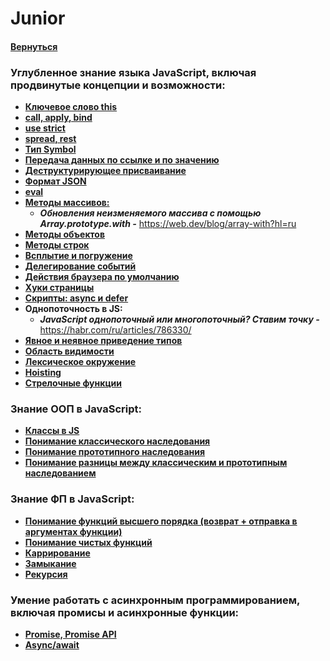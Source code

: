 # Junior

#### [Вернуться](../JS_TS.md)

### Углубленное знание языка JavaScript, включая продвинутые концепции и возможности:

- [**Ключевое слово this**](https://habr.com/ru/company/ruvds/blog/419371/)
- [**call, apply, bind**](https://learn.javascript.ru/call-apply-decorators)
- [**use strict**](https://developer.mozilla.org/ru/docs/Web/JavaScript/Reference/Strict_mode/Transitioning_to_strict_mode)
- [**spread, rest**](http://jsraccoon.ru/es6-spread-rest)
- [**Тип Symbol**](https://habr.com/ru/company/ruvds/blog/444340/)
- [**Передача данных по ссылке и по значению**](https://studyjavascript.blogspot.com/2019/02/blog-post.html)
- [**Деструктурирующее присваивание**](https://learn.javascript.ru/destructuring-assignment)
- [**Формат JSON**](https://learn.javascript.ru/json)
- [**eval**](https://learn.javascript.ru/eval)
- [**Методы массивов:**](https://developer.mozilla.org/ru/docs/Web/JavaScript/Reference/Global_Objects/Array)
  - **_Обновления неизменяемого массива с помощью Array.prototype.with -_** https://web.dev/blog/array-with?hl=ru
- [**Методы объектов**](https://developer.mozilla.org/ru/docs/Web/JavaScript/Reference/Global_Objects/Object)
- [**Методы строк**](https://developer.mozilla.org/ru/docs/Web/JavaScript/Reference/Global_Objects/String)
- [**Всплытие и погружение**](https://learn.javascript.ru/bubbling-and-capturing)
- [**Делегирование событий**](https://learn.javascript.ru/event-delegation)
- [**Действия браузера по умолчанию**](https://learn.javascript.ru/default-browser-action)
- [**Хуки страницы**](https://learn.javascript.ru/onload-ondomcontentloaded)
- [**Скрипты: async и defer**](https://learn.javascript.ru/script-async-defer)
- **Однопоточность в JS:**
  - **_JavaScript однопоточный или многопоточный? Ставим точку -_** https://habr.com/ru/articles/786330/
- [**Явное и неявное приведение типов**](https://habr.com/ru/companies/ruvds/articles/347866/)
- [**Область видимости**](https://habr.com/ru/articles/517338/)
- [**Лексическое окружение**](https://www.notion.so/Host-Realm-Environment-1e46c4a5a8dc43eeb7f60518c4092212?pvs=21)
- [**Hoisting**](https://www.notion.so/hoisting-42a965b55a5f40f4adec7a398f2b02f7?pvs=21)
- [**Стрелочные функции**](https://developer.mozilla.org/ru/docs/Web/JavaScript/Reference/Functions/Arrow_functions)

### Знание ООП в JavaScript:

- [**Классы в JS**](https://learn.javascript.ru/classes)
- [**Понимание классического наследования**](<https://ru.wikipedia.org/wiki/%D0%9D%D0%B0%D1%81%D0%BB%D0%B5%D0%B4%D0%BE%D0%B2%D0%B0%D0%BD%D0%B8%D0%B5_(%D0%BF%D1%80%D0%BE%D0%B3%D1%80%D0%B0%D0%BC%D0%BC%D0%B8%D1%80%D0%BE%D0%B2%D0%B0%D0%BD%D0%B8%D0%B5)>)
- [**Понимание прототипного наследования**](https://developer.mozilla.org/ru/docs/Web/JavaScript/Inheritance_and_the_prototype_chain)
- [**Понимание разницы между классическим и прототипным наследованием**](https://webdevblog.ru/chem-prototipnoe-nasledovanie-otlichaetsya-ot-klassicheskogo)

### Знание ФП в JavaScript:

- [**Понимание функций высшего порядка (возврат + отправка в аргументах функции)**](https://habr.com/ru/companies/ruvds/articles/428570/)
- [**Понимание чистых функций**](https://ru.wikipedia.org/wiki/%D0%A7%D0%B8%D1%81%D1%82%D0%BE%D1%82%D0%B0_%D1%84%D1%83%D0%BD%D0%BA%D1%86%D0%B8%D0%B8)
- [**Каррирование**](https://learn.javascript.ru/currying-partials)
- [**Замыкание**](https://learn.javascript.ru/closure)
- [**Рекурсия**](https://learn.javascript.ru/recursion)

### Умение работать с асинхронным программированием, включая промисы и асинхронные функции:

- [**Promise, Promise API**](https://learn.javascript.ru/async)
- [**Async/await**](https://developer.mozilla.org/ru/docs/Learn/JavaScript/Asynchronous/Promises)
